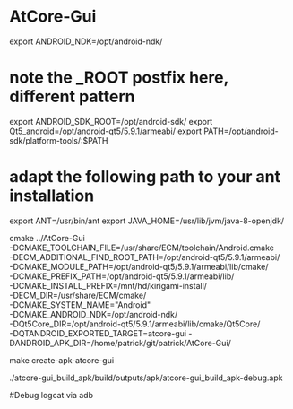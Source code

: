 # AtCore-Gui

export ANDROID_NDK=/opt/android-ndk/
# note the _ROOT postfix here, different pattern
export ANDROID_SDK_ROOT=/opt/android-sdk/
export Qt5_android=/opt/android-qt5/5.9.1/armeabi/
export PATH=/opt/android-sdk/platform-tools/:$PATH
# adapt the following path to your ant installation
export ANT=/usr/bin/ant
export JAVA_HOME=/usr/lib/jvm/java-8-openjdk/

cmake ../AtCore-Gui \
    -DCMAKE_TOOLCHAIN_FILE=/usr/share/ECM/toolchain/Android.cmake \
    -DECM_ADDITIONAL_FIND_ROOT_PATH=/opt/android-qt5/5.9.1/armeabi/ \
    -DCMAKE_MODULE_PATH=/opt/android-qt5/5.9.1/armeabi/lib/cmake/ \
    -DCMAKE_PREFIX_PATH=/opt/android-qt5/5.9.1/armeabi/lib/ \
    -DCMAKE_INSTALL_PREFIX=/mnt/hd/kirigami-install/ \
    -DECM_DIR=/usr/share/ECM/cmake/ \
    -DCMAKE_SYSTEM_NAME="Android" \
    -DCMAKE_ANDROID_NDK=/opt/android-ndk/ \
    -DQt5Core_DIR=/opt/android-qt5/5.9.1/armeabi/lib/cmake/Qt5Core/ \
    -DQTANDROID_EXPORTED_TARGET=atcore-gui -DANDROID_APK_DIR=/home/patrick/git/patrick/AtCore-Gui/

make create-apk-atcore-gui

./atcore-gui_build_apk/build/outputs/apk/atcore-gui_build_apk-debug.apk

#Debug
logcat via adb
